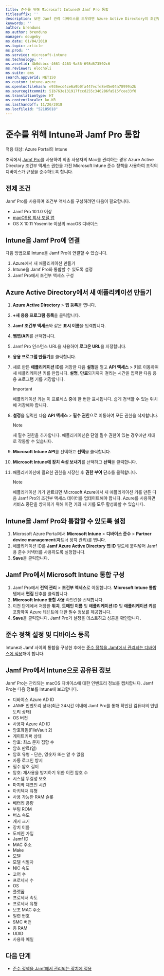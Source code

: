 ```yaml
---
title: 준수를 위해 Microsoft Intune과 Jamf Pro 통합
titlesuffix: ''
description: 보안 Jamf 관리 디바이스를 도우려면 Azure Active Directory의 조건부 액세스와 함께 Microsoft Intune 준수 정책을 사용합니다.
keywords: ''
author: brenduns
ms.author: brenduns
manager: dougeby
ms.date: 01/04/2018
ms.topic: article
ms.prod: ''
ms.service: microsoft-intune
ms.technology: ''
ms.assetid: 4b6dcbcc-4661-4463-9a36-698d673502c6
ms.reviewer: elocholi
ms.suite: ems
search.appverid: MET150
ms.custom: intune-azure
ms.openlocfilehash: e936ecd4ce6a9b0fa447ecfe8e45e04a78999a2b
ms.sourcegitcommit: 51b763e131917fccd255c346286fa515fcee33f0
ms.translationtype: HT
ms.contentlocale: ko-KR
ms.lasthandoff: 11/20/2018
ms.locfileid: "52185018"
---
```

# <a name="integrate-jamf-pro-with-intune-for-compliance"></a>준수를 위해 Intune과 Jamf Pro 통합

적용 대상: Azure Portal의 Intune

조직에서 [Jamf Pro](https://www.jamf.com)를 사용하여 최종 사용자의 Mac를 관리하는 경우 Azure Active Directory 조건부 액세스 권한을 가진 Microsoft Intune 준수 정책을 사용하여 조직의 디바이스가 규정을 준수하도록 합니다.

## <a name="prerequisites"></a>전제 조건

Jamf Pro를 사용하여 조건부 액세스를 구성하려면 다음이 필요합니다.

- Jamf Pro 10.1.0 이상
- [macOS용 회사 포털 앱](https://aka.ms/macoscompanyportal)
- OS X 10.11 Yosemite 이상의 macOS 디바이스

## <a name="connecting-intune-to-jamf-pro"></a>Intune을 Jamf Pro에 연결

다음 방법으로 Intune을 Jamf Pro에 연결할 수 있습니다.

1. Azure에서 새 애플리케이션 만들기
2. Intune을 Jamf Pro와 통합할 수 있도록 설정
3. Jamf Pro에서 조건부 액세스 구성

## <a name="create-a-new-application-in-azure-active-directory"></a>Azure Active Directory에서 새 애플리케이션 만들기

1. **Azure Active Directory** > **앱 등록**을 엽니다.
2. **+새 응용 프로그램 등록**을 클릭합니다.
3. **Jamf 조건부 액세스**와 같은 **표시 이름**을 입력합니다.
4. **웹앱/API**를 선택합니다.
5. Jamf Pro 인스턴스 URL을 사용하여 **로그온 URL**을 지정합니다.
6. **응용 프로그램 만들기**를 클릭합니다.
7. 새로 만든 **애플리케이션 ID**를 저장한 다음 **설정**을 열고 **API 액세스** > **키**로 이동하여 새 애플리케이션 키를 만듭니다. **설명**, **만료**되기까지 걸리는 시간을 입력한 다음 응용 프로그램 키를 저장합니다.

   > [!IMPORTANT]
   > 애플리케이션 키는 이 프로세스 중에 한 번만 표시됩니다. 쉽게 검색할 수 있는 위치에 저장해야 합니다.

8. **설정**을 입력한 다음 **API 액세스** > **필수 권한**으로 이동하여 모든 권한을 삭제합니다.

   > [!NOTE]
   > 새 필수 권한을 추가합니다. 애플리케이션은 단일 필수 권한이 있는 경우에만 제대로 작동할 수 있습니다.

9. **Microsoft Intune API**를 선택하고 **선택**을 클릭합니다.
10. **Microsoft Intune에 장치 속성 보내기**를 선택하고 **선택**을 클릭합니다.
11. 애플리케이션에 필요한 권한을 저장한 후 **권한 부여** 단추를 클릭합니다.

    > [!NOTE]
    > 애플리케이션 키가 만료되면 Microsoft Azure에서 새 애플리케이션 키를 만든 다음 Jamf Pro의 조건부 액세스 데이터를 업데이트해야 합니다. Azure를 사용하면 서비스 중단을 방지하기 위해 이전 키와 새 키를 모두 활성화할 수 있습니다.

## <a name="enable-intune-to-integrate-with-jamf-pro"></a>Intune을 Jamf Pro와 통합할 수 있도록 설정

1. Microsoft Azure Portal에서 **Microsoft Intune** > **디바이스 준수** > **Partner device management**(파트너 장지 관리)를 엽니다.
2. 애플리케이션 ID를 **Jamf Azure Active Directory 앱 ID** 필드에 붙여넣어 Jamf용 준수 커넥터를 사용하도록 설정합니다.
3. **Save**을 클릭합니다.

## <a name="configure-microsoft-intune-integration-in-jamf-pro"></a>Jamf Pro에서 Microsoft Intune 통합 구성

1. Jamf Pro에서 **전역 관리** > **조건부 액세스**로 이동합니다. **Microsoft Intune 통합** 탭에서 **편집** 단추를 클릭합니다.
2. **Microsoft Intune 통합 사용** 확인란을 선택합니다.
3. 이전 단계에서 저장한 **위치**, **도메인 이름** 및 **애플리케이션 ID** 및 **애플리케이션 키**를 포함하여 Azure 테넌트에 대한 필수 정보를 제공합니다.
4. **Save**을 클릭합니다. Jamf Pro가 설정을 테스트하고 성공을 확인합니다.

## <a name="set-up-compliance-policies-and-register-devices"></a>준수 정책 설정 및 디바이스 등록

Intune과 Jamf 사이의 통합을 구성한 후에는 [준수 정책을 Jamf에서 관리되는 디바이스에 적용](conditional-access-assign-jamf.md)해야 합니다.

## <a name="information-shared-from-jamf-pro-to-intune"></a>Jamf Pro에서 Intune으로 공유된 정보

Jamf Pro는 관리되는 macOS 디바이스에 대한 인벤토리 정보를 캡처합니다. Jamf Pro는 다음 정보를 Intune에 보고합니다.

* 디바이스 Azure AD ID
* JAMF 인벤토리 상태(최근 24시간 이내에 Jamf Pro를 통해 확인된 컴퓨터의 인벤토리 상태)
* OS 버전
* 사용자 Azure AD ID
* 암호화됨(FileVault 2)
* 게이트키퍼 상태
* 암호: 최소 문자 집합 수
* 암호 만료(일)
* 암호 유형 - 단순, 영숫자 또는 알 수 없음
* 자동 로그인 방지
* 필수 암호 길이
* 암호: 재사용을 방지하기 위한 이전 암호 수
* 시스템 무결성 보호
* 마지막 체크인 시간
* 아키텍처 유형
* 사용 가능한 RAM 슬롯
* 배터리 용량
* 부팅 ROM
* 버스 속도
* 캐시 크기
* 장치 이름
* 도메인 가입
* Jamf ID
* MAC 주소
* Make
* 모델
* 모델 식별자
* NIC 속도
* 코어 수
* 프로세서 수
* OS
* 플랫폼
* 프로세서 속도
* 프로세서 유형
* 보조 MAC 주소
* 일련 번호
* SMC 버전
* 총 RAM
* UDID
* 사용자 메일

## <a name="next-steps"></a>다음 단계

- [준수 정책을 Jamf에서 관리되는 장치에 적용](conditional-access-assign-jamf.md)

